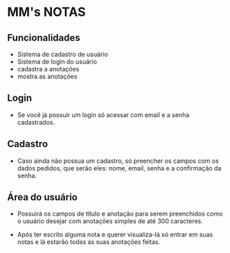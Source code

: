 # MM's NOTAS

## Funcionalidades

- Sistema de cadastro de usuário
- Sistema de login do usuário
- cadastra a anotações 
- mostra as anotações 


## Login 

- Se você já possuir um login só acessar com email e a senha cadastrados.

## Cadastro
 
- Caso ainda não possua um cadastro, só preencher os campos com os dados pedidos, que serão eles: nome, email, senha e a confirmação da senha.

## Área do usuário

- Possuirá os campos de título e anotação para serem preenchidos como o usuário desejar com anotações simples de até 300 caracteres.

- Após ter escrito alguma nota e querer visualiza-lá só entrar em suas notas e lá estarão todas as suas anotações feitas.
